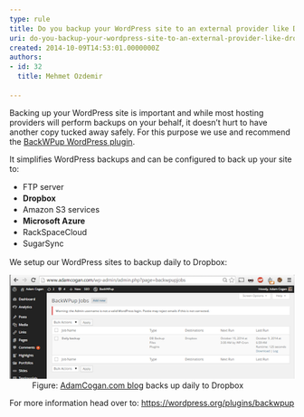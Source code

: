 ```yaml
---
type: rule
title: Do you backup your WordPress site to an external provider like Dropbox?
uri: do-you-backup-your-wordpress-site-to-an-external-provider-like-dropbox
created: 2014-10-09T14:53:01.0000000Z
authors:
- id: 32
  title: Mehmet Ozdemir

---
```




<span class='intro'> <p>​Backing up your WordPress site is important and while most hosting providers will perform backups on your behalf, it doesn’t hurt to have another copy tucked away safely. For this purpose we use and recommend the 
   <a href="https&#58;//wordpress.org/plugins/backwpup">BackWPup WordPress plugin</a>​.</p> </span>

<p>It simplifies WordP​ress backups and can be configured to back up your site to&#58;</p><div><ul><li> 
         <span style="line-height&#58;20px;">FTP server</span><br></li><li> 
         <b style="line-height&#58;20px;">Dropbox</b><br></li><li> 
         <span style="line-height&#58;20px;">Amazon S3 services</span><br></li><li> 
         <b style="line-height&#58;20px;">Microsoft Azure</b><br></li><li> 
         <span style="line-height&#58;20px;">RackSpaceCloud</span><br></li><li> 
         <span style="line-height&#58;20px;">SugarSync​</span><br></li></ul></div><p>We setup our WordPress sites to backup daily to Dropbox&#58;</p><dl class="goodImage"><dt><img src="wp-dropbox.png" alt="wp-dropbox.png" /></dt><dd>Figure&#58; <a href="http&#58;//adamcogan.com/">AdamCogan.com blog</a> backs up daily to Dropbox
 </dd></dl><p>For more information head over to&#58; <a href="https&#58;//wordpress.org/plugins/backwpup">https&#58;//wordpress.org/plugins/backwpup</a></p>



